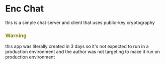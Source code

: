 # Enc Chat
this is a simple chat server and client that uses public-key cryptography

<h3 style="color: #8B8000">Warning</h3>
<p>this app was literally created in 3 days so it's not expected to run in a production environment and the author was not targeting to make it run on production environment</p>